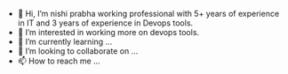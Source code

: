 - 👋 Hi, I’m nishi prabha working professional with 5+ years of experience in IT and 3 years of experience in Devops tools.
- 👀 I’m interested in working more on devops tools.
- 🌱 I’m currently learning ...
- 💞️ I’m looking to collaborate on ...
- 📫 How to reach me ...

<!---
nisprabh/nisprabh is a ✨ special ✨ repository because its `README.md` (this file) appears on your GitHub profile.
You can click the Preview link to take a look at your changes.
--->
